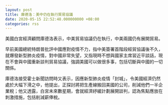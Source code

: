 ```yaml
---
layout: post
title: 庫德洛：美中仍在執行貿易協議
date: 2020-05-15 22:52:48.000000000 +08:00
categories: rss
---
```


美國白宮經濟顧問庫德洛表示，中美貿易協議仍在執行，中美兩國仍有展開貿易。

早前美國總統特朗普批評中國應對疫情不力，指中美簽署首階段經貿協議後不久，就爆發新型肺炎疫情，對中國非常失望，又指現時不想與國家主席習近平談話，現在不會與中國重新談判貿易協議，強調美國可以做很多事，包括切斷與中國的一切關係。

庫德洛接受霍士新聞訪問時又表示，因應新型肺炎疫情「封城」，令美國經濟仍然處於大幅下滑之中，他提出，正探討將把生產線搬回美國的公司，削減他們一半企業稅；他又透露，白宮未來數星期，會就經濟紓緩計劃展開談判，認為焦點應放在刺激措施，包括削減薪俸稅。
